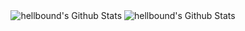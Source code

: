 <p align="center">
  <img align="center" src="https://github-readme-stats.vercel.app/api?username=hellbound1337&&show_icons=true&count_private=true" alt="hellbound's Github Stats">
  <img align="center" src="https://github-readme-stats.vercel.app/api/top-langs/?username=hellbound1337&layout=compact" alt="hellbound's Github Stats">
</p>  

<p align="center">
</p>  
